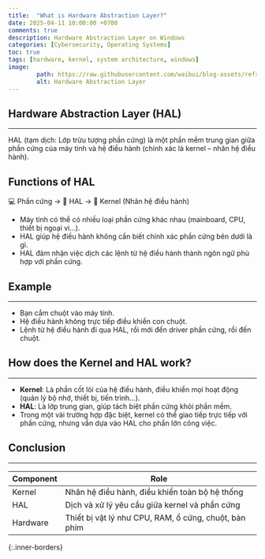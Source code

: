 ```yaml
---
title:  "What is Hardware Abstraction Layer?"
date: 2025-04-11 10:00:00 +0700
comments: true
description: Hardware Abstraction Layer on Windows
categories: [Cybersecurity, Operating Systems]
toc: true
tags: [hardware, kernel, system architecture, windows]
image:
        path: https://raw.githubusercontent.com/waibui/blog-assets/refs/heads/main/imgs/posts/2025-04-11-what-is-hardware-abstraction-layer/layer-model.png
        alt: Hardware Abstraction Layer
---
```


## Hardware Abstraction Layer (HAL)
---
HAL (tạm dịch: Lớp trừu tượng phần cứng) là một phần mềm trung gian giữa phần cứng của máy tính và hệ điều hành (chính xác là kernel – nhân hệ điều hành).

## Functions of HAL
💻 Phần cứng → 🧱 HAL → 🧠 Kernel (Nhân hệ điều hành)
* Máy tính có thể có nhiều loại phần cứng khác nhau (mainboard, CPU, thiết bị ngoại vi…).
* HAL giúp hệ điều hành không cần biết chính xác phần cứng bên dưới là gì.
* HAL đảm nhận việc dịch các lệnh từ hệ điều hành thành ngôn ngữ phù hợp với phần cứng.

## Example
---
* Bạn cắm chuột vào máy tính.
* Hệ điều hành không trực tiếp điều khiển con chuột.
* Lệnh từ hệ điều hành đi qua HAL, rồi mới đến driver phần cứng, rồi đến chuột.

## How does the Kernel and HAL work?
---
* **Kernel**: Là phần cốt lõi của hệ điều hành, điều khiển mọi hoạt động (quản lý bộ nhớ, thiết bị, tiến trình…).
* **HAL**: Là lớp trung gian, giúp tách biệt phần cứng khỏi phần mềm.
* Trong một vài trường hợp đặc biệt, kernel có thể giao tiếp trực tiếp với phần cứng, nhưng vẫn dựa vào HAL cho phần lớn công việc.

## Conclusion
---

| Component | Role |
|------------|--------|
| Kernel     | Nhân hệ điều hành, điều khiển toàn bộ hệ thống |
| HAL        | Dịch và xử lý yêu cầu giữa kernel và phần cứng |
| Hardware   | Thiết bị vật lý như CPU, RAM, ổ cứng, chuột, bàn phím |
{:.inner-borders}